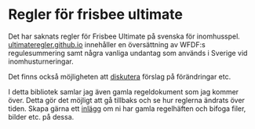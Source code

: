 Regler för frisbee ultimate
===========================

Det har saknats regler för Frisbee Ultimate på svenska för inomhusspel. [ultimateregler.github.io](ultimateregler.github.io) 
innehåller en översättning av WFDF:s regulesummering samt några vanliga undantag som används i Sverige vid inomhusturneringar.

Det finns också möjligheten att [diskutera](https://github.com/ultimateregler/ultimateregler.github.io/issues/) förslag på förändringar etc.

I detta bibliotek samlar jag även gamla regeldokument som jag kommer över. Detta gör det möjligt att gå tillbaks och se hur
reglerna ändrats över tiden. Skapa gärna ett [inlägg](https://github.com/ultimateregler/ultimateregler.github.io/issues/new) om ni har gamla regelhäften och bifoga filer, bilder etc. på dessa.
